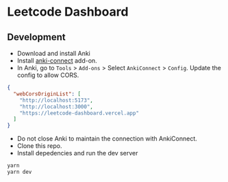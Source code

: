 # Leetcode Dashboard

## Development

- Download and install Anki
- Install [anki-connect](https://ankiweb.net/shared/info/2055492159) add-on.
- In Anki, go to `Tools` > `Add-ons` > Select `AnkiConnect` > `Config`. Update the config to allow CORS.

```json
{
  "webCorsOriginList": [
    "http://localhost:5173",
    "http://localhost:3000",
    "https://leetcode-dashboard.vercel.app"
  ]
}
```

- Do not close Anki to maintain the connection with AnkiConnect.
- Clone this repo.
- Install depedencies and run the dev server

```bash
yarn
yarn dev
```

<!--
--UI

https://dribbble.com/shots/20325736-Sales-Components


--Features

Factor:
- Number of problems
- Number of reviews
- Difficulty (Easy, Medium, Hard)
- Pattern (DP, BFS, DFS, etc.)
- Due status (due, near due, not due)
- Card type (new, learning, review, young, mature)
- Ease rate (total score of Again, Hard, Good, Easy)
- Retention rate

Data Structures (Sorted by most common in interviews)
- Array
- String
- Hash Table
- Linked List
- Stack
- Matrix
- Tree
  - Binary Tree
  - Trie
- Heap
- Graph
  - Advanced Graph

Algorithm (Sorted by most common in interviews)
- DFS
- BFS
- Binary Search
- Two pointers
- Sliding window
- Prefix Sum
- Backtracking
- DP
 - DP 2D
- Greedy
- Intervals
- Math & Geometry
- Bit Manipulation
- Sorting

All Charts
- Highlight nodes today, this week, this month

LC solved over time
+ Line chart
+ Filter
  + Date: week, month, quarter, year, all
+ Summary: Total solved (increase this week), Total reviews (increase this week)
+ X: time
+ Y: number of LC solved
+ Tooltip
- Lines:
  + Difficulty (Easy, Medium, Hard)
  - Pattern (DP, BFS, DFS, etc.)
  * Estimated deadlines https://nivo.rocks/storybook/?path=/story/line--highlighting-negative-values

Card type over time
- Bar
- X: time
- Y: Number of card type in stack (new, learning, review)

Card type now
- Sankey
- Color: Percentage of card type (new, learning, review)

Revision History
+ Calendar
+ Each cell represents a day
+ Color shade: number of LC solved
+ 2 charts: new problems and reviews
+ Tooltip: number of LC solved
+ Streak days stats
  - Tooltip to explain total number
- Add due date as red square in the future

Upcoming Due Table
- Click to see full table
- Display upcoming leetcode problems

Heatmap
+ Show correlation between number of reviews and review hours
+ Add title
+ Add date filter
- Add tooltip

LC Problem Difficulty
- ScatterPlot
- Dot color: LC pattern
- X: Interval
- Y: Number of reviews

Current retention rate: In circle percentage
- Easy: percentage
- Medium: percentage
- Hard: percentage
- Overall: percentage

Current pattern covered
- Sunburst chart
- Hierarchy: Difficulty > Tags > LC problem
- Each angle represents a pattern
- Each ring represents a difficulty
- Each block represents a LC problem
- Color: card type (new, learning, review)

 -->
